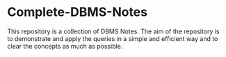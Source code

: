 # Complete-DBMS-Notes

This repository is a collection of DBMS Notes. The aim of the repository is to demonstrate and apply the queries in a simple and efficient way and to clear the concepts as much as possible.

